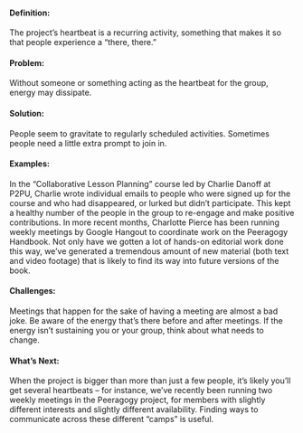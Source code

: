 ---
---
#### Definition:

The project’s heartbeat is a recurring activity, something that makes it
so that people experience a “there, there.”

#### Problem:

Without someone or something acting as the heartbeat for the group,
energy may dissipate.

#### Solution:

People seem to gravitate to regularly scheduled activities. Sometimes
people need a little extra prompt to join in.

#### Examples:

In the “Collaborative Lesson Planning” course led by Charlie Danoff at
P2PU, Charlie wrote individual emails to people who were signed up for
the course and who had disappeared, or lurked but didn’t participate.
This kept a healthy number of the people in the group to re-engage and
make positive contributions. In more recent months, Charlotte Pierce has
been running weekly meetings by Google Hangout to coordinate work on the
Peeragogy Handbook. Not only have we gotten a lot of hands-on editorial
work done this way, we’ve generated a tremendous amount of new material
(both text and video footage) that is likely to find its way into future
versions of the book.

#### Challenges:

Meetings that happen for the sake of having a meeting are almost a bad
joke. Be aware of the energy that’s there before and after meetings. If
the energy isn’t sustaining you or your group, think about what needs to
change.

#### What’s Next:

When the project is bigger than more than just a few people, it’s likely
you’ll get several heartbeats – for instance, we’ve recently been
running two weekly meetings in the Peeragogy project, for members with
slightly different interests and slightly different availability.
Finding ways to communicate across these different “camps” is useful.

